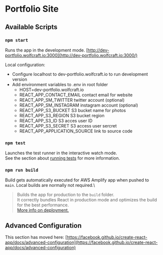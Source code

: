 # Portfolio Site

## Available Scripts

### `npm start`

Runs the app in the development mode. [http://dev-portfolio.wolfcraft.io:3000](http://dev-portfolio.wolfcraft.io:3000/)

Local configuration: 
- Configure localhost to dev-portfolio.wolfcraft.io to run development version
- Add environment variables to .env in root folder
    - HOST=dev-portfolio.wolfcraft.io
    - REACT_APP_CONTACT_EMAIL contact email for website
    - REACT_APP_SM_TWITTER twitter account (optional)
    - REACT_APP_SM_INSTAGRAM instagram account (optional)
    - REACT_APP_S3_BUCKET S3 bucket name for photos
    - REACT_APP_S3_REGION S3 bucket region
    - REACT_APP_S3_ID S3 acces user ID
    - REACT_APP_S3_SECRET S3 access user sercret
    - REACT_APP_APPLICATION_SOURCE link to source code


### `npm test`

Launches the test runner in the interactive watch mode.\
See the section about [running tests](https://facebook.github.io/create-react-app/docs/running-tests) for more information.

### `npm run build`

Build gets automatically executed for AWS Amplify app when pushed to `main`. Local builds are normally not required.\

> Builds the app for production to the `build` folder.\
It correctly bundles React in production mode and optimizes the build for the best performance.\
[More info on deployment.](https://facebook.github.io/create-react-app/docs/deployment)

## Advanced Configuration

This section has moved here: [https://facebook.github.io/create-react-app/docs/advanced-configuration](https://facebook.github.io/create-react-app/docs/advanced-configuration)
